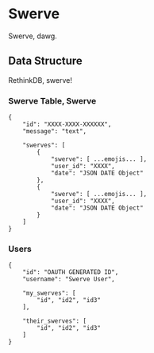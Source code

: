 # Swerve

Swerve, dawg.

## Data Structure
RethinkDB, swerve!

### Swerve Table, Swerve
```
{
	"id": "XXXX-XXXX-XXXXXX",
	"message": "text",

	"swerves": [
		{
			"swerve": [ ...emojis... ],
			"user_id": "XXXX",
			"date": "JSON DATE Object"
		},
		{
			"swerve": [ ...emojis... ],
			"user_id": "XXXX",
			"date": "JSON DATE Object"
		}
	]
}
```

### Users
```
{
	"id": "OAUTH GENERATED ID",
	"username": "Swerve User",

	"my_swerves": [
		"id", "id2", "id3"
	],

	"their_swerves": [
		"id", "id2", "id3"
	]
}
```
